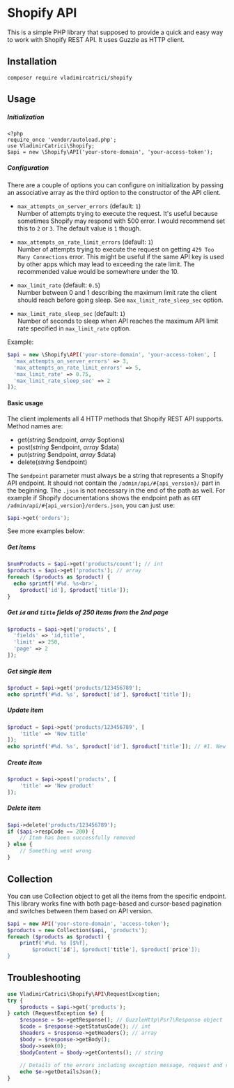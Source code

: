 Shopify API
=
This is a simple PHP library that supposed to provide a quick and easy way to work with Shopify REST API.
It uses Guzzle as HTTP client. 

Installation
-

```
composer require vladimircatrici/shopify
```

Usage
-

##### Initialization
```
<?php
require_once 'vendor/autoload.php';
use VladimirCatrici\Shopify;
$api = new \Shopify\API('your-store-domain', 'your-access-token');
```

##### Configuration

There are a couple of options you can configure on initialization by passing an associative array 
as the third option to the constructor of the API client.

- `max_attempts_on_server_errors` (default: `1`)  
Number of attempts trying to execute the request. 
It's useful because sometimes Shopify may respond with 500 error.
I would recommend set this to `2` or `3`. The default value is `1` though. 

- `max_attempts_on_rate_limit_errors` (default: `1`)  
Number of attempts trying to execute the request on getting `429 Too Many Connections` error.
This might be useful if the same API key is used by other apps which may lead to exceeding the rate limit.
The recommended value would be somewhere under the 10.  

- `max_limit_rate` (default: `0.5`)  
Number between 0 and 1 describing the maximum limit rate the client should reach before going sleep. 
See `max_limit_rate_sleep_sec` option.  

- `max_limit_rate_sleep_sec` (default: `1`)  
Number of seconds to sleep when API reaches the maximum API limit rate specified in `max_limit_rate` option.

Example:
```php
$api = new \Shopify\API('your-store-domain', 'your-access-token', [
  'max_attempts_on_server_errors' => 3,
  'max_attempts_on_rate_limit_errors' => 5,
  'max_limit_rate' => 0.75,
  'max_limit_rate_sleep_sec' => 2
]);
```

#### Basic usage

The client implements all 4 HTTP methods that Shopify REST API supports. Method names are:
- get(_string_ $endpoint, _array_ $options)
- post(_string_ $endpoint, _array_ $data)
- put(_string_ $endpoint, _array_ $data)
- delete(_string_ $endpoint)

The `$endpoint` parameter must always be a string that represents a Shopify API endpoint. 
It should not contain the `/admin/api/#{api_version}/` part in the beginning. 
The `.json` is not necessary in the end of the path as well. For example if Shopify documentations 
shows the endpoint path as `GET /admin/api/#{api_version}/orders.json`, you can just use:
```php
$api->get('orders');
```
 
See more examples below:

##### Get items

```php
$numProducts = $api->get('products/count'); // int
$products = $api->get('products'); // array
foreach ($products as $product) {
  echo sprintf('#%d. %s<br>', 
    $product['id'], $product['title']);
}
```

##### Get `id` and `title` fields of 250 items from the 2nd page

```php
$products = $api->get('products', [
  'fields' => 'id,title',
  'limit' => 250,
  'page' => 2
]);
```

##### Get single item
```php
$product = $api->get('products/123456789');
echo sprintf('#%d. %s', $product['id'], $product['title']);
```

##### Update item
```php
$product = $api->put('products/123456789', [
    'title' => 'New title'
]);
echo sprintf('#%d. %s', $product['id'], $product['title']); // #1. New title
```

##### Create item
```php
$product = $api->post('products', [
    'title' => 'New product' 
]);
```

##### Delete item
```php
$api->delete('products/123456789');
if ($api->respCode == 200) {
    // Item has been successfully removed
} else {
    // Something went wrong
}
```

Collection
-
You can use Collection object to get all the items from the specific endpoint. 
This library works fine with both page-based and cursor-based pagination and switches between them based on API version.
```php
$api = new API('your-store-domain', 'access-token');
$products = new Collection($api, 'products');
foreach ($products as $product) {
    printf('#%d. %s [$%f], 
        $product['id'], $product['title'], $product['price']);
}
```

Troubleshooting
-
```php
use VladimirCatrici\Shopify\API\RequestException;
try {
    $products = $api->get('products');
} catch (RequestException $e) {
    $response = $e->getResponse(); // GuzzleHttp\Psr7\Response object
    $code = $response->getStatusCode(); // int
    $headers = $response->getHeaders(); // array
    $body = $response->getBody();
    $body->seek(0);
    $bodyContent = $body->getContents(); // string
    
    // Details of the errors including exception message, request and response details
    echo $e->getDetailsJson();
}
```
